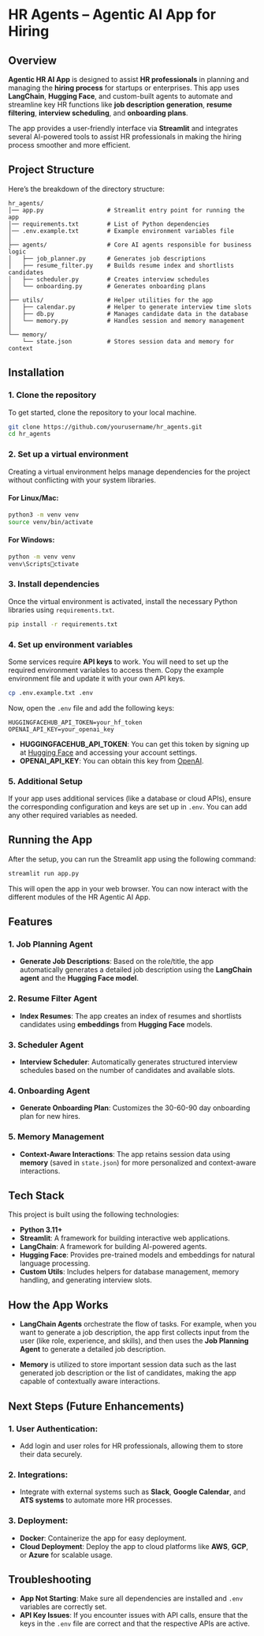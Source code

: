 # HR Agents – Agentic AI App for Hiring

## Overview
**Agentic HR AI App** is designed to assist **HR professionals** in planning and managing the **hiring process** for startups or enterprises. This app uses **LangChain**, **Hugging Face**, and custom-built agents to automate and streamline key HR functions like **job description generation**, **resume filtering**, **interview scheduling**, and **onboarding plans**.

The app provides a user-friendly interface via **Streamlit** and integrates several AI-powered tools to assist HR professionals in making the hiring process smoother and more efficient.

## Project Structure

Here’s the breakdown of the directory structure:

```
hr_agents/
│── app.py                  # Streamlit entry point for running the app
│── requirements.txt        # List of Python dependencies
│── .env.example.txt        # Example environment variables file
│
├── agents/                 # Core AI agents responsible for business logic
│   ├── job_planner.py      # Generates job descriptions
│   ├── resume_filter.py    # Builds resume index and shortlists candidates
│   ├── scheduler.py        # Creates interview schedules
│   └── onboarding.py       # Generates onboarding plans
│
├── utils/                  # Helper utilities for the app
│   ├── calendar.py         # Helper to generate interview time slots
│   ├── db.py               # Manages candidate data in the database
│   └── memory.py           # Handles session and memory management
│
└── memory/
    └── state.json          # Stores session data and memory for context
```

## Installation

### 1. Clone the repository

To get started, clone the repository to your local machine.

```bash
git clone https://github.com/yourusername/hr_agents.git
cd hr_agents
```

### 2. Set up a virtual environment

Creating a virtual environment helps manage dependencies for the project without conflicting with your system libraries.

#### For Linux/Mac:
```bash
python3 -m venv venv
source venv/bin/activate
```

#### For Windows:
```bash
python -m venv venv
venv\Scriptsctivate
```

### 3. Install dependencies

Once the virtual environment is activated, install the necessary Python libraries using `requirements.txt`.

```bash
pip install -r requirements.txt
```

### 4. Set up environment variables

Some services require **API keys** to work. You will need to set up the required environment variables to access them. Copy the example environment file and update it with your own API keys.

```bash
cp .env.example.txt .env
```

Now, open the `.env` file and add the following keys:

```env
HUGGINGFACEHUB_API_TOKEN=your_hf_token
OPENAI_API_KEY=your_openai_key
```

- **HUGGINGFACEHUB_API_TOKEN**: You can get this token by signing up at [Hugging Face](https://huggingface.co/) and accessing your account settings.
- **OPENAI_API_KEY**: You can obtain this key from [OpenAI](https://beta.openai.com/signup/).

### 5. Additional Setup 

If your app uses additional services (like a database or cloud APIs), ensure the corresponding configuration and keys are set up in `.env`. You can add any other required variables as needed.

## Running the App

After the setup, you can run the Streamlit app using the following command:

```bash
streamlit run app.py
```

This will open the app in your web browser. You can now interact with the different modules of the HR Agentic AI App.

## Features

### 1. **Job Planning Agent**
   - **Generate Job Descriptions**: Based on the role/title, the app automatically generates a detailed job description using the **LangChain agent** and the **Hugging Face model**.

### 2. **Resume Filter Agent**
   - **Index Resumes**: The app creates an index of resumes and shortlists candidates using **embeddings** from **Hugging Face** models.

### 3. **Scheduler Agent**
   - **Interview Scheduler**: Automatically generates structured interview schedules based on the number of candidates and available slots.

### 4. **Onboarding Agent**
   - **Generate Onboarding Plan**: Customizes the 30-60-90 day onboarding plan for new hires.

### 5. **Memory Management**
   - **Context-Aware Interactions**: The app retains session data using **memory** (saved in `state.json`) for more personalized and context-aware interactions.

## Tech Stack

This project is built using the following technologies:

- **Python 3.11+**
- **Streamlit**: A framework for building interactive web applications.
- **LangChain**: A framework for building AI-powered agents.
- **Hugging Face**: Provides pre-trained models and embeddings for natural language processing.
- **Custom Utils**: Includes helpers for database management, memory handling, and generating interview slots.

## How the App Works

- **LangChain Agents** orchestrate the flow of tasks. For example, when you want to generate a job description, the app first collects input from the user (like role, experience, and skills), and then uses the **Job Planning Agent** to generate a detailed job description.

- **Memory** is utilized to store important session data such as the last generated job description or the list of candidates, making the app capable of contextually aware interactions.

## Next Steps (Future Enhancements)

### 1. **User Authentication**:
   - Add login and user roles for HR professionals, allowing them to store their data securely.

### 2. **Integrations**:
   - Integrate with external systems such as **Slack**, **Google Calendar**, and **ATS systems** to automate more HR processes.

### 3. **Deployment**:
   - **Docker**: Containerize the app for easy deployment.
   - **Cloud Deployment**: Deploy the app to cloud platforms like **AWS**, **GCP**, or **Azure** for scalable usage.

## Troubleshooting

- **App Not Starting**: Make sure all dependencies are installed and `.env` variables are correctly set.
- **API Key Issues**: If you encounter issues with API calls, ensure that the keys in the `.env` file are correct and that the respective APIs are active.

